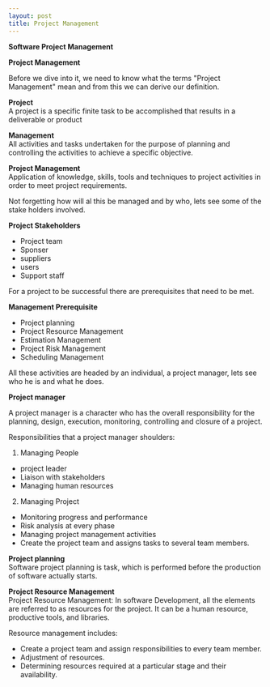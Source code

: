 ```yaml
---
layout: post
title: Project Management
---
```

**Software Project Management**

**Project Management**

Before we dive into it, we need to know what the terms "Project Management" mean and from this we can derive our definition.

**Project**<br>
A project is a specific finite task to be accomplished that results in a deliverable or product

**Management**<br>
All activities and tasks undertaken for the purpose of planning and controlling the activities to achieve a specific objective.

**Project Management**<br>
Application of knowledge, skills, tools and techniques to project activities in order to meet project requirements.

Not forgetting how will al this be managed and by who, lets see some of the stake holders involved.

**Project Stakeholders**

- Project team
- Sponser
- suppliers
- users
- Support staff

For a project to be successful there are prerequisites that need to be met.

**Management Prerequisite**

- Project planning
- Project Resource Management
- Estimation Management
- Project Risk Management
- Scheduling Management

All these activities are headed by an individual, a project manager, lets see who he is and what he does.

**Project manager**

A project manager is a character who has the overall responsibility for the planning, design, execution, monitoring, controlling and closure of a project.

Responsibilities that a project manager shoulders:

1. Managing People
- project leader
- Liaison with stakeholders
- Managing human resources

2. Managing Project
- Monitoring progress and performance
- Risk analysis at every phase
- Managing project management activities
- Create the project team and assigns tasks to several team members.

**Project planning**<br>
Software project planning is task, which is performed before the production of software actually starts.

**Project Resource Management**<br>
Project Resource Management: In software Development, all the elements are referred to as resources for the project. It can be a human resource, productive tools, and libraries.

Resource management includes:

- Create a project team and assign responsibilities to every team member.
- Adjustment of resources.
- Determining resources required at a particular stage and their availability.
